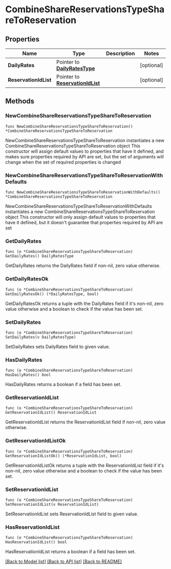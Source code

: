# CombineShareReservationsTypeShareToReservation

## Properties

Name | Type | Description | Notes
------------ | ------------- | ------------- | -------------
**DailyRates** | Pointer to [**DailyRatesType**](DailyRatesType.md) |  | [optional] 
**ReservationIdList** | Pointer to [**ReservationIdList**](ReservationIdList.md) |  | [optional] 

## Methods

### NewCombineShareReservationsTypeShareToReservation

`func NewCombineShareReservationsTypeShareToReservation() *CombineShareReservationsTypeShareToReservation`

NewCombineShareReservationsTypeShareToReservation instantiates a new CombineShareReservationsTypeShareToReservation object
This constructor will assign default values to properties that have it defined,
and makes sure properties required by API are set, but the set of arguments
will change when the set of required properties is changed

### NewCombineShareReservationsTypeShareToReservationWithDefaults

`func NewCombineShareReservationsTypeShareToReservationWithDefaults() *CombineShareReservationsTypeShareToReservation`

NewCombineShareReservationsTypeShareToReservationWithDefaults instantiates a new CombineShareReservationsTypeShareToReservation object
This constructor will only assign default values to properties that have it defined,
but it doesn't guarantee that properties required by API are set

### GetDailyRates

`func (o *CombineShareReservationsTypeShareToReservation) GetDailyRates() DailyRatesType`

GetDailyRates returns the DailyRates field if non-nil, zero value otherwise.

### GetDailyRatesOk

`func (o *CombineShareReservationsTypeShareToReservation) GetDailyRatesOk() (*DailyRatesType, bool)`

GetDailyRatesOk returns a tuple with the DailyRates field if it's non-nil, zero value otherwise
and a boolean to check if the value has been set.

### SetDailyRates

`func (o *CombineShareReservationsTypeShareToReservation) SetDailyRates(v DailyRatesType)`

SetDailyRates sets DailyRates field to given value.

### HasDailyRates

`func (o *CombineShareReservationsTypeShareToReservation) HasDailyRates() bool`

HasDailyRates returns a boolean if a field has been set.

### GetReservationIdList

`func (o *CombineShareReservationsTypeShareToReservation) GetReservationIdList() ReservationIdList`

GetReservationIdList returns the ReservationIdList field if non-nil, zero value otherwise.

### GetReservationIdListOk

`func (o *CombineShareReservationsTypeShareToReservation) GetReservationIdListOk() (*ReservationIdList, bool)`

GetReservationIdListOk returns a tuple with the ReservationIdList field if it's non-nil, zero value otherwise
and a boolean to check if the value has been set.

### SetReservationIdList

`func (o *CombineShareReservationsTypeShareToReservation) SetReservationIdList(v ReservationIdList)`

SetReservationIdList sets ReservationIdList field to given value.

### HasReservationIdList

`func (o *CombineShareReservationsTypeShareToReservation) HasReservationIdList() bool`

HasReservationIdList returns a boolean if a field has been set.


[[Back to Model list]](../README.md#documentation-for-models) [[Back to API list]](../README.md#documentation-for-api-endpoints) [[Back to README]](../README.md)


